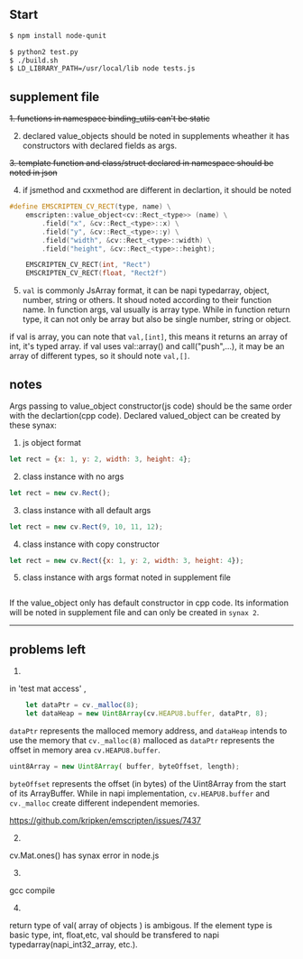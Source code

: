 ## Start
```sh
$ npm install node-qunit

$ python2 test.py
$ ./build.sh
$ LD_LIBRARY_PATH=/usr/local/lib node tests.js
```
## supplement file
~~1. functions in namespace binding_utils can't be static~~

2. declared value_objects should be noted in supplements wheather it has constructors with declared fields as args. 

~~3. template function and class/struct declared in namespace should be noted in json~~

4. if jsmethod and cxxmethod are different in declartion, it should be noted
```cpp
#define EMSCRIPTEN_CV_RECT(type, name) \
    emscripten::value_object<cv::Rect_<type>> (name) \
        .field("x", &cv::Rect_<type>::x) \
        .field("y", &cv::Rect_<type>::y) \
        .field("width", &cv::Rect_<type>::width) \
        .field("height", &cv::Rect_<type>::height);

    EMSCRIPTEN_CV_RECT(int, "Rect")
    EMSCRIPTEN_CV_RECT(float, "Rect2f")
``` 

5. `val` is commonly JsArray format, it can be napi typedarray, object, number, string or others. It shoud noted according to their function name. In function args, val usually is array type. While in function return type, it can not only be array but also be single number, string or object.

if val is array, you can note that `val,[int]`, this means it returns an array of int, it's typed array.
if val uses val::array() and call("push",...), it may be an array of different types, so it should note `val,[]`.


## notes
Args passing to value_object constructor(js code) should be the same order with the declartion(cpp code).
Declared valued_object can be created by these synax:
1. js object format
```js
let rect = {x: 1, y: 2, width: 3, height: 4};
```
2. class instance with no args
```js
let rect = new cv.Rect();
```
3. class instance with all default args
```js
let rect = new cv.Rect(9, 10, 11, 12);
```
4. class instance with copy constructor
```js
let rect = new cv.Rect({x: 1, y: 2, width: 3, height: 4});
```
5. class instance with args format noted in supplement file
```js
```

If the value_object only has default constructor in cpp code. Its information will be noted in supplement file and can only be created in `synax 2`.


---
## problems left
1. 
in 'test mat access' ,
```js
    let dataPtr = cv._malloc(8);
    let dataHeap = new Uint8Array(cv.HEAPU8.buffer, dataPtr, 8);
```
`dataPtr` represents the malloced memory address, and `dataHeap` intends to use the memory that `cv._malloc(8)` malloced as `dataPtr` represents the offset in memory area `cv.HEAPU8.buffer`.
```js
uint8Array = new Uint8Array( buffer, byteOffset, length);
```
`byteOffset` represents the offset (in bytes) of the Uint8Array from the start of its ArrayBuffer. 
While in napi implementation, `cv.HEAPU8.buffer` and `cv._malloc` create different independent memories.

https://github.com/kripken/emscripten/issues/7437

2. 
cv.Mat.ones() has synax error in node.js

3. 
gcc compile

4. 
return type of val( array of objects ) is ambigous. If the element type is basic type, int, float,etc, val should be transfered to napi typedarray(napi_int32_array, etc.).
